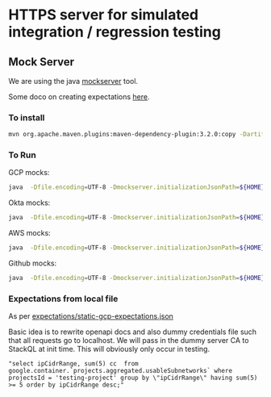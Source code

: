 

# HTTPS server for simulated integration / regression testing

## Mock Server

We are using the java [mockserver](https://www.mock-server.com/) tool.

Some doco on creating expectations [here](https://www.mock-server.com/mock_server/creating_expectations.html#button_match_request_by_query_parameter_name_regex).

### To install

```bash
mvn org.apache.maven.plugins:maven-dependency-plugin:3.2.0:copy -Dartifact=org.mock-server:mockserver-netty:5.12.0:jar:shaded -DoutputDirectory=${HOME}/stackql/stackql-devel/test/downloads -DdestFileName=mockserver-netty.jar -DoverWrite=true
```

### To Run

GCP mocks:

```bash
java  -Dfile.encoding=UTF-8 -Dmockserver.initializationJsonPath=${HOME}/stackql/stackql-devel/test/mockserver/expectations/static-gcp-expectations.json -jar test/downloads/mockserver-netty-5.12.0-shaded.jar  -serverPort 1080 -logLevel INFO
```

Okta mocks:

```bash
java  -Dfile.encoding=UTF-8 -Dmockserver.initializationJsonPath=${HOME}/stackql/stackql-devel/test/mockserver/expectations/static-okta-expectations.json -jar test/downloads/mockserver-netty-5.12.0-shaded.jar  -serverPort 1090 -logLevel INFO
```

AWS mocks:

```bash
java  -Dfile.encoding=UTF-8 -Dmockserver.initializationJsonPath=${HOME}/stackql/stackql-devel/test/mockserver/expectations/static-aws-expectations.json -jar test/downloads/mockserver-netty-5.12.0-shaded.jar  -serverPort 1090 -logLevel INFO
```

Github mocks:

```bash
java  -Dfile.encoding=UTF-8 -Dmockserver.initializationJsonPath=${HOME}/stackql/stackql-devel/test/mockserver/expectations/static-github-expectations.json -jar test/downloads/mockserver-netty-5.12.0-shaded.jar  -serverPort 1093 -logLevel INFO
```


### Expectations from local file

As per [expectations/static-gcp-expectations.json](/test/server/expectations/static-gcp-expectations.json)


Basic idea is to rewrite openapi docs and also dummy credentials file such that 
all requests go to localhost.  We will pass in the dummy server CA to StackQL at init time.
This will obviously only occur in testing.

```
"select ipCidrRange, sum(5) cc  from  google.container.`projects.aggregated.usableSubnetworks` where projectsId = 'testing-project' group by \"ipCidrRange\" having sum(5) >= 5 order by ipCidrRange desc;"
```
